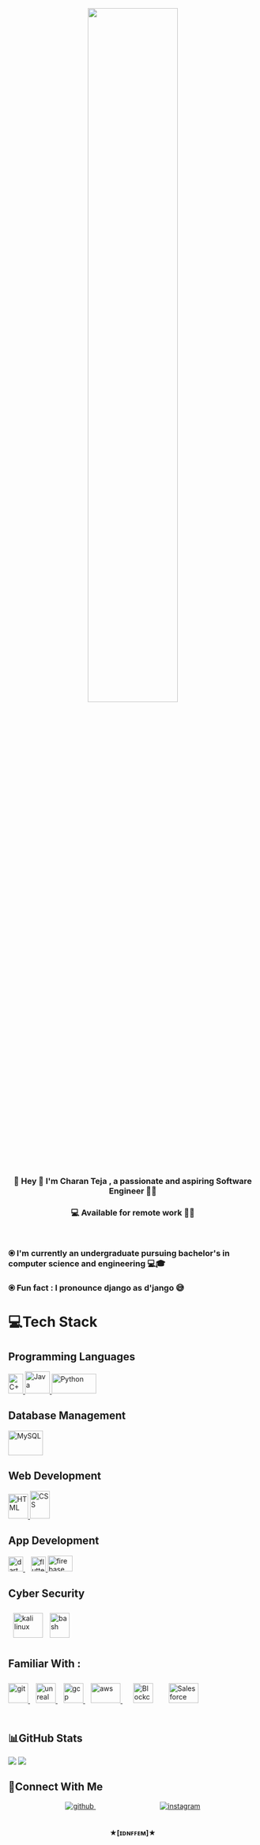 <div align="center">
<img src="https://cdn.dribbble.com/users/1162077/screenshots/3848914/programmer.gif" align="center" style="width: 60%"/>
</div>  
<div align="center"><h3>🎯 Hey 👋 I'm Charan Teja , a passionate and aspiring Software Engineer 👨‍🎓 </h3></div>  
<div align="center"><h3> 💻 Available for remote work 👨‍💻 </h3></div>  
<br/>

<h3> &#10687  I'm currently an undergraduate pursuing bachelor's in computer science and engineering 💻🎓</h3>
<h3> &#10687  Fun fact : I pronounce django as d'jango 😅 </h3>  

# 💻Tech Stack

## Programming Languages
<a href="https://www.w3schools.com/cpp/" target="_blank" rel="noreferrer"> <img src="https://user-images.githubusercontent.com/97008491/204676862-a2161717-d4ed-4cf4-83a1-c2fd7828832c.png" alt="C++" width="30" height="40"/> </a>
<a href="https://www.java.com" target="_blank" rel="noreferrer"> <img src="https://user-images.githubusercontent.com/97008491/204680324-358b9ad0-cb23-4565-881b-9c3bc95f8a30.jpg" alt="Java" width="50" height="45"/> </a>
<a href="https://www.python.org" target="_blank" rel="noreferrer"> <img src="https://user-images.githubusercontent.com/97008491/204677751-f94898f2-3331-49a1-a361-7e1d6a64bfea.png" alt="Python" width="90" height="40"/> </a>

## Database Management
<a href="https://www.mysql.com/" target="_blank" rel="noreferrer"> <img src="https://user-images.githubusercontent.com/97008491/204678125-b8d6371d-a596-4ee4-a2d5-3c70f2fc4176.jpg" alt="MySQL" width="70" height="50"></a>
<!--
<a href="https://www.mongodb.com/" target="_blank" rel="noreferrer"> <img src="https://raw.githubusercontent.com/devicons/devicon/master/icons/mongodb/mongodb-original-wordmark.svg" alt="mongodb" width="40" height="40"/> </a>
<a href="https://redis.io" target="_blank" rel="noreferrer"> <img src="https://raw.githubusercontent.com/devicons/devicon/master/icons/redis/redis-original-wordmark.svg" alt="redis" width="40" height="40"/> </a>-->

## Web Development 
<a href="https://www.w3schools.com/html/" target="_blank" rel="noreferrer"> <img src="https://user-images.githubusercontent.com/97008491/204679054-aab3c2c1-351d-4e79-9cec-c79bda3ee622.jpg" alt="HTML" width="40" height="50"/> </a>
<a href="https://www.w3schools.com/css/" target="_blank" rel="noreferrer"> <img src="https://user-images.githubusercontent.com/97008491/204678591-0120a302-b66a-4b84-b878-9c454022d2a7.jpg" alt="CSS" width="40" height="56"/> </a>
<!--<a href="https://developer.mozilla.org/en-US/docs/Web/JavaScript" target="_blank" rel="noreferrer"> <img src="https://user-images.githubusercontent.com/97008491/204679250-bc430103-daa7-4c54-a17b-a7d6d195a551.jpg" alt="JavaScript" width="35" height="50"/> </a>
<a href="https://tailwindcss.com/" target="_blank" rel="noreferrer"> <img src="https://www.vectorlogo.zone/logos/tailwindcss/tailwindcss-icon.svg" alt="tailwind" width="40" height="40"/> </a> 
<a href="https://getbootstrap.com" target="_blank" rel="noreferrer"> <img src="https://raw.githubusercontent.com/devicons/devicon/master/icons/bootstrap/bootstrap-plain-wordmark.svg" alt="bootstrap" width="40" height="33"/> </a>
<a href="https://reactjs.org/" target="_blank" rel="noreferrer"> <img src="https://raw.githubusercontent.com/devicons/devicon/master/icons/react/react-original-wordmark.svg" alt="react" width="40" height="40"/> </a> 
<a href="https://redux.js.org" target="_blank" rel="noreferrer"> <img src="https://raw.githubusercontent.com/devicons/devicon/master/icons/redux/redux-original.svg" alt="redux" width="40" height="40"/> </a>
<a href="https://nodejs.org" target="_blank" rel="noreferrer"> <img src="https://raw.githubusercontent.com/devicons/devicon/master/icons/nodejs/nodejs-original-wordmark.svg" alt="nodejs" width="40" height="40"/> </a>
<a href="https://nextjs.org/" target="_blank" rel="noreferrer"> <img src="https://cdn.worldvectorlogo.com/logos/nextjs-2.svg" alt="nextjs" width="40" height="40"/> </a> -->

## App Development
<a href="https://dart.dev" target="_blank" rel="noreferrer"> <img src="https://www.vectorlogo.zone/logos/dartlang/dartlang-icon.svg" alt="dart" width="30" height="30"/> </a> &nbsp;&nbsp;
<a href="https://flutter.dev" target="_blank" rel="noreferrer"> <img src="https://www.vectorlogo.zone/logos/flutterio/flutterio-icon.svg" alt="flutter" width="30" height="30"/> </a>
<a href="https://firebase.google.com/" target="_blank" rel="noreferrer"> <img src="https://www.vectorlogo.zone/logos/firebase/firebase-icon.svg" alt="firebase" width="50" height="32"/> </a>
<!--## Big Data Analytics 
<a href="https://hadoop.apache.org/" target="_blank" rel="noreferrer"> <img src="https://www.vectorlogo.zone/logos/apache_hadoop/apache_hadoop-icon.svg" alt="hadoop" width="40" height="40"/> </a>
<a href="https://hive.apache.org/" target="_blank" rel="noreferrer"> <img src="https://www.vectorlogo.zone/logos/apache_hive/apache_hive-icon.svg" alt="hive" width="40" height="40"/> </a> -->
<!--## Dev Ops-->
## Cyber Security
<a href="https://www.kali.org/" target="_blank"><img style="margin: 10px" src="https://upload.wikimedia.org/wikipedia/commons/2/2b/Kali-dragon-icon.svg" alt="kali linux" width="60" height="50"/></a>
<a href="https://www.gnu.org/software/bash/" target="_blank" rel="noreferrer"> <img src="https://www.vectorlogo.zone/logos/gnu_bash/gnu_bash-icon.svg" alt="bash" width="40" height="50"/></a>

## Familiar With : 
<a href="https://git-scm.com/" target="_blank" rel="noreferrer"> <img src="https://www.vectorlogo.zone/logos/git-scm/git-scm-icon.svg" alt="git" width="40" height="40"/> </a> &nbsp;&nbsp;
<a href="https://unrealengine.com/" target="_blank" rel="noreferrer"> <img src="https://user-images.githubusercontent.com/97008491/206552431-bc0e0413-525e-4ca8-8500-aca0d8daa710.png" alt="unreal" width="40" height="40"/> </a> &nbsp;&nbsp;
<a href="https://cloud.google.com" target="_blank" rel="noreferrer"> <img src="https://www.vectorlogo.zone/logos/google_cloud/google_cloud-icon.svg" alt="gcp" width="40" height="40"/> </a>&nbsp;&nbsp;
<a href="https://aws.amazon.com" target="_blank" rel="noreferrer"> <img src="https://user-images.githubusercontent.com/97008491/204679661-2d6f1b02-b4ef-43ee-a283-17d7fd400143.jpg" alt="aws" width="60" height="40"/> </a>&nbsp;&nbsp;
<a href="https://www.blockchain.com/" target="_blank"><img style="margin: 10px" src="https://res.cloudinary.com/crunchbase-production/image/upload/v1488050925/bhdemjvkug0k9rjqia9t.png" alt="Blockchain" width="40" height="40" /></a>&nbsp;&nbsp;
<a href="https://www.salesforce.com/in/" target="_blank"><img style="margin: 10px" src="https://profilinator.rishav.dev/skills-assets/salesforce.png" alt="Salesforce" width="60" height="40" /></a></br></br>
<!--
# 👨‍💻 Internships </br>
## <a href="https://www.salesforce.com/in/" target="_blank"><img style="margin: 10px" src="https://profilinator.rishav.dev/skills-assets/salesforce.png" alt="Salesforce" width="40" height="20" /></a> Salesforce Developer Intern : 
![Screenshot (147)](https://user-images.githubusercontent.com/97008491/203742165-5a1d7cdc-490a-4361-a214-4b5095d16570.png)
</br>
### 🔗 View Certificate of proof : [Salesforce_Developer_Certification](https://smartinternz.com/internships/salesforce_certificates/8d06969939c8f260b8d1db5b900f7653)
</br>
## <a href="https://www.salesforce.com/in/" target="_blank"><img style="margin: 10px" src="https://profilinator.rishav.dev/skills-assets/salesforce.png" alt="Salesforce" width="60" height="40" /></a> Mapping Tech labs Intern :
### 🔗 View Certificate of proof : [Mapping_tech_certificatioin](https://drive.google.com/file/d/10_1SdwsurpKoeU2GGjcEIQQ1psbnd2Vf/view?usp=sharing)
<a href="https://azure.microsoft.com/en-in/" target="_blank" rel="noreferrer"> <img src="https://www.vectorlogo.zone/logos/microsoft_azure/microsoft_azure-icon.svg" alt="azure" width="40" height="40"/> </a> 
<a href="https://www.jenkins.io" target="_blank" rel="noreferrer"> <img src="https://www.vectorlogo.zone/logos/jenkins/jenkins-icon.svg" alt="jenkins" width="40" height="40"/> </a> 
<a href="https://www.docker.com/" target="_blank" rel="noreferrer"> <img src="https://raw.githubusercontent.com/devicons/devicon/master/icons/docker/docker-original-wordmark.svg" alt="docker" width="40" height="40"/> </a>
<a href="https://kubernetes.io" target="_blank" rel="noreferrer"> <img src="https://www.vectorlogo.zone/logos/kubernetes/kubernetes-icon.svg" alt="kubernetes" width="40" height="40"/> </a>
<a href="https://www.linux.org/" target="_blank" rel="noreferrer"> <img src="https://raw.githubusercontent.com/devicons/devicon/master/icons/linux/linux-original.svg" alt="linux" width="40" height="40"/>
  
## Cyber Security
<a href="https://www.kali.org/" target="_blank"><img style="margin: 10px" src="https://upload.wikimedia.org/wikipedia/commons/2/2b/Kali-dragon-icon.svg" alt="kali linux" width="60" height="50"/></a>
<a href="https://www.gnu.org/software/bash/" target="_blank" rel="noreferrer"> <img src="https://www.vectorlogo.zone/logos/gnu_bash/gnu_bash-icon.svg" alt="bash" width="40" height="50"/></a>

<a href="https://www.blockchain.com/" target="_blank"><img style="margin: 10px" src="https://res.cloudinary.com/crunchbase-production/image/upload/v1488050925/bhdemjvkug0k9rjqia9t.png" alt="Blockchain" width="40" height="40" /></a>&nbsp;&nbsp;
<a href="https://www.salesforce.com/in/" target="_blank"><img style="margin: 10px" src="https://profilinator.rishav.dev/skills-assets/salesforce.png" alt="Salesforce" width="60" height="40" /></a>
- 📫 How to reach me **peralacharanteja001@gmail.com**
## Framework
<a href="https://dotnet.microsoft.com/" target="_blank" rel="noreferrer"> <img src="https://raw.githubusercontent.com/devicons/devicon/master/icons/dot-net/dot-net-original-wordmark.svg" alt="dotnet" width="40" height="40"/> </a>
<a href="https://laravel.com/" target="_blank" rel="noreferrer"> <img src="https://raw.githubusercontent.com/devicons/devicon/master/icons/laravel/laravel-plain-wordmark.svg" alt="laravel" width="40" height="40"/> </a>
<a href="https://rubyonrails.org" target="_blank" rel="noreferrer"> <img src="https://raw.githubusercontent.com/devicons/devicon/master/icons/rails/rails-original-wordmark.svg" alt="rails" width="40" height="40"/> </a>
<a href="https://www.djangoproject.com/" target="_blank" rel="noreferrer"> <img src="https://cdn.worldvectorlogo.com/logos/django.svg" alt="django" width="40" height="40"/> </a>
  

## Testing
<a href="https://www.selenium.dev" target="_blank" rel="noreferrer"> <img src="https://raw.githubusercontent.com/detain/svg-logos/780f25886640cef088af994181646db2f6b1a3f8/svg/selenium-logo.svg" alt="selenium" width="40" height="40"/> </a>

## Game Engines
<a href="https://unity.com/" target="_blank" rel="noreferrer"> <img src="https://www.vectorlogo.zone/logos/unity3d/unity3d-icon.svg" alt="unity" width="40" height="40"/> </a> 
<a href="https://unrealengine.com/" target="_blank" rel="noreferrer"> <img src="https://raw.githubusercontent.com/kenangundogan/fontisto/036b7eca71aab1bef8e6a0518f7329f13ed62f6b/icons/svg/brand/unreal-engine.svg" alt="unreal" width="40" height="40"/> </a> 
<br/>
-->
## 📊GitHub Stats

![](https://github-readme-stats.vercel.app/api?username=charanteja00173&theme=radical&hide_border=false&include_all_commits=false&count_private=false)
![](https://github-readme-streak-stats.herokuapp.com/?user=charanteja00173&theme=radical&hide_border=false)
<br/>
## 🤝Connect With Me
<div align="center">
<a href="https://github.com/charanteja00173" target="_blank">
<img src=https://img.shields.io/badge/github-%2324292e.svg?&style=for-the-badge&logo=github&logoColor=white alt=github style="margin-bottom: 5px;" />
</a>
&nbsp;&nbsp;&nbsp;&nbsp;&nbsp;&nbsp;&nbsp;&nbsp;&nbsp;&nbsp;&nbsp;&nbsp;&nbsp;&nbsp;&nbsp;&nbsp;&nbsp;&nbsp;&nbsp;&nbsp;&nbsp;&nbsp;&nbsp;&nbsp;&nbsp;&nbsp;&nbsp;&nbsp;&nbsp;&nbsp;&nbsp;&nbsp;
<a href="https://instagram.com/charanteja001" target="_blank">
<img src=https://img.shields.io/badge/instagram-%23000000.svg?&style=for-the-badge&logo=instagram&logoColor=white alt=instagram style="margin-bottom: 5px;" />
</a>  
</div>  
<br/>
<!--
<div align="left">
<img src="https://komarev.com/ghpvc/?username=charanteja00173&&style=flat-square" align="left" />
</div>
<div align="right">
<a href="https://www.buymeacoffee.com/charanteja00173" target="_blank" style="display: inline-block;">
<img src="https://img.shields.io/badge/Donate-Buy%20Me%20A%20Coffee-orange.svg?style=flat-square&logo=buymeacoffee" align="right"/></a>
</div>
<br>
<br>
-->
<p align="center" ><b> ★[ɪᴅɴꜰꜰᴇᴍ]★ </b></p>

